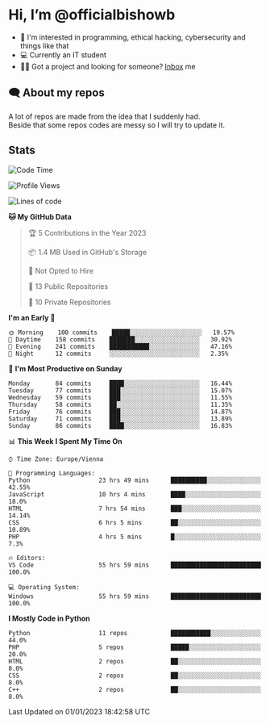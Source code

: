 # Hi, I’m @officialbishowb

- 👀 I'm interested in programming, ethical hacking, cybersecurity and things like that
- 💻 Currently an IT student
- 👩‍💻 Got a project and looking for someone? [Inbox](https://t.me/officialbishowb) me

## 🗨 About my repos
<p>A lot of repos are made from the idea that I suddenly had.<br>
Beside that some repos codes are messy so I will try to update it.</p>

## Stats
<!--START_SECTION:waka-->
![Code Time](http://img.shields.io/badge/Code%20Time-585%20hrs%2020%20mins-blue)

![Profile Views](http://img.shields.io/badge/Profile%20Views-0-blue)

![Lines of code](https://img.shields.io/badge/From%20Hello%20World%20I%27ve%20Written--238%20Thousand%20lines%20of%20code-blue)

**🐱 My GitHub Data** 

> 🏆 5 Contributions in the Year 2023
 > 
> 📦 1.4 MB Used in GitHub's Storage 
 > 
> 🚫 Not Opted to Hire
 > 
> 📜 13 Public Repositories 
 > 
> 🔑 10 Private Repositories  
 > 
**I'm an Early 🐤** 

```text
🌞 Morning    100 commits    █████░░░░░░░░░░░░░░░░░░░░   19.57% 
🌆 Daytime    158 commits    ███████░░░░░░░░░░░░░░░░░░   30.92% 
🌃 Evening    241 commits    ███████████░░░░░░░░░░░░░░   47.16% 
🌙 Night      12 commits     ░░░░░░░░░░░░░░░░░░░░░░░░░   2.35%

```
📅 **I'm Most Productive on Sunday** 

```text
Monday       84 commits     ████░░░░░░░░░░░░░░░░░░░░░   16.44% 
Tuesday      77 commits     ███░░░░░░░░░░░░░░░░░░░░░░   15.07% 
Wednesday    59 commits     ███░░░░░░░░░░░░░░░░░░░░░░   11.55% 
Thursday     58 commits     ██░░░░░░░░░░░░░░░░░░░░░░░   11.35% 
Friday       76 commits     ███░░░░░░░░░░░░░░░░░░░░░░   14.87% 
Saturday     71 commits     ███░░░░░░░░░░░░░░░░░░░░░░   13.89% 
Sunday       86 commits     ████░░░░░░░░░░░░░░░░░░░░░   16.83%

```


📊 **This Week I Spent My Time On** 

```text
⌚︎ Time Zone: Europe/Vienna

💬 Programming Languages: 
Python                   23 hrs 49 mins      ██████████░░░░░░░░░░░░░░░   42.55% 
JavaScript               10 hrs 4 mins       ████░░░░░░░░░░░░░░░░░░░░░   18.0% 
HTML                     7 hrs 54 mins       ███░░░░░░░░░░░░░░░░░░░░░░   14.14% 
CSS                      6 hrs 5 mins        ██░░░░░░░░░░░░░░░░░░░░░░░   10.89% 
PHP                      4 hrs 5 mins        █░░░░░░░░░░░░░░░░░░░░░░░░   7.3%

🔥 Editors: 
VS Code                  55 hrs 59 mins      █████████████████████████   100.0%

💻 Operating System: 
Windows                  55 hrs 59 mins      █████████████████████████   100.0%

```

**I Mostly Code in Python** 

```text
Python                   11 repos            ███████████░░░░░░░░░░░░░░   44.0% 
PHP                      5 repos             █████░░░░░░░░░░░░░░░░░░░░   20.0% 
HTML                     2 repos             ██░░░░░░░░░░░░░░░░░░░░░░░   8.0% 
CSS                      2 repos             ██░░░░░░░░░░░░░░░░░░░░░░░   8.0% 
C++                      2 repos             ██░░░░░░░░░░░░░░░░░░░░░░░   8.0%

```



 Last Updated on 01/01/2023 18:42:58 UTC
<!--END_SECTION:waka-->
 

<!---
officialbishowb/officialbishowb is a ✨ special ✨ repository because its `README.md` (this file) appears on your GitHub profile.
You can click the Preview link to take a look at your changes.
--->
